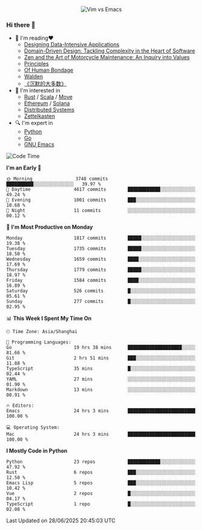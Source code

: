 <p align="center">
    <img src="https://gist.githubusercontent.com/coldnight/e696baffb094e71c96cb302118878eae/raw/40ea5053a6f66cc65f90f437e4173497da225958/banner.gif" alt="Vim vs Emacs" />
</p>

### Hi there 👋

- 📖 I'm reading❤️
    + [Designing Data-Intensive Applications](https://www.oreilly.com/library/view/designing-data-intensive-applications/9781491903063/)
    + [Domain-Driven Design: Tackling Complexity in the Heart of Software](https://www.dddcommunity.org/book/evans_2003/)
    + [Zen and the Art of Motorcycle Maintenance: An Inquiry into Values](https://en.wikipedia.org/wiki/Zen_and_the_Art_of_Motorcycle_Maintenance)
    + [Principles](https://www.principles.com/)
    + [Of Human Bondage](https://en.wikipedia.org/wiki/Of_Human_Bondage)
    + [Walden](https://en.wikipedia.org/wiki/Walden)
    + [《沉默的大多数》](https://en.wikipedia.org/wiki/Silent_majority)
- 🌱 I'm interested in
    + [Rust](https://www.rust-lang.org/) / [Scala](https://www.scala-lang.org/) / [Move](https://github.com/move-language/move/)
    + [Ethereum](https://ethereum.org/en/) / [Solana](https://solana.com/)
	+ [Distributed Systems](https://www.linuxzen.com/notes/topics/20200320174417_%E5%88%86%E5%B8%83%E5%BC%8F/)
	+ [Zettelkasten](https://www.linuxzen.com/notes/notes/20220120080920-slip_box/)
- 🔍 I'm expert in
    + [Python](https://www.python.org/)
    + [Go](https://go.dev/)
    + [GNU Emacs](https://www.gnu.org/software/emacs/)

<!--START_SECTION:waka-->
![Code Time](http://img.shields.io/badge/Code%20Time-3%2C298%20hrs%2052%20mins-blue)

**I'm an Early 🐤** 

```text
🌞 Morning                3748 commits        ██████████░░░░░░░░░░░░░░░   39.97 % 
🌆 Daytime                4617 commits        ████████████░░░░░░░░░░░░░   49.24 % 
🌃 Evening                1001 commits        ███░░░░░░░░░░░░░░░░░░░░░░   10.68 % 
🌙 Night                  11 commits          ░░░░░░░░░░░░░░░░░░░░░░░░░   00.12 % 
```
📅 **I'm Most Productive on Monday** 

```text
Monday                   1817 commits        █████░░░░░░░░░░░░░░░░░░░░   19.38 % 
Tuesday                  1735 commits        █████░░░░░░░░░░░░░░░░░░░░   18.50 % 
Wednesday                1659 commits        ████░░░░░░░░░░░░░░░░░░░░░   17.69 % 
Thursday                 1779 commits        █████░░░░░░░░░░░░░░░░░░░░   18.97 % 
Friday                   1584 commits        ████░░░░░░░░░░░░░░░░░░░░░   16.89 % 
Saturday                 526 commits         █░░░░░░░░░░░░░░░░░░░░░░░░   05.61 % 
Sunday                   277 commits         █░░░░░░░░░░░░░░░░░░░░░░░░   02.95 % 
```


📊 **This Week I Spent My Time On** 

```text
🕑︎ Time Zone: Asia/Shanghai

💬 Programming Languages: 
Go                       19 hrs 38 mins      ████████████████████░░░░░   81.66 % 
Git                      2 hrs 51 mins       ███░░░░░░░░░░░░░░░░░░░░░░   11.88 % 
TypeScript               35 mins             █░░░░░░░░░░░░░░░░░░░░░░░░   02.44 % 
YAML                     27 mins             ░░░░░░░░░░░░░░░░░░░░░░░░░   01.90 % 
Markdown                 13 mins             ░░░░░░░░░░░░░░░░░░░░░░░░░   00.91 % 

🔥 Editors: 
Emacs                    24 hrs 3 mins       █████████████████████████   100.00 % 

💻 Operating System: 
Mac                      24 hrs 3 mins       █████████████████████████   100.00 % 
```

**I Mostly Code in Python** 

```text
Python                   23 repos            ████████████░░░░░░░░░░░░░   47.92 % 
Rust                     6 repos             ███░░░░░░░░░░░░░░░░░░░░░░   12.50 % 
Emacs Lisp               5 repos             ███░░░░░░░░░░░░░░░░░░░░░░   10.42 % 
Vue                      2 repos             █░░░░░░░░░░░░░░░░░░░░░░░░   04.17 % 
TypeScript               1 repo              █░░░░░░░░░░░░░░░░░░░░░░░░   02.08 % 
```




 Last Updated on 28/06/2025 20:45:03 UTC
<!--END_SECTION:waka-->
